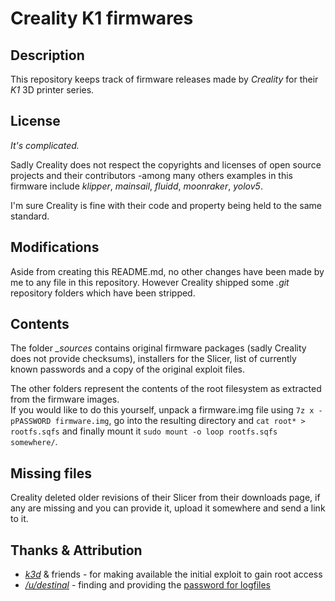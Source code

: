 # Creality K1 firmwares

## Description
This repository keeps track of firmware releases made by *Creality* for their *K1* 3D printer series.

## License

*It's complicated.*

Sadly Creality does not respect the copyrights and licenses of open source projects and their contributors -among many others examples in this firmware include *klipper*, *mainsail*, *fluidd*, *moonraker*, *yolov5*.

I'm sure Creality is fine with their code and property being held to the same standard.

## Modifications

Aside from creating this README.md, no other changes have been made by me to any file in this repository. However Creality shipped some *.git* repository folders which have been stripped.

## Contents

The folder *_sources* contains original firmware packages (sadly Creality does not provide checksums), installers for the Slicer, list of currently known passwords and a copy of the original exploit files.

The other folders represent the contents of the root filesystem as extracted from the firmware images.  
If you would like to do this yourself, unpack a firmware.img file using `7z x -pPASSWORD firmware.img`, go into the resulting directory and `cat root* > rootfs.sqfs` and finally mount it `sudo mount -o loop rootfs.sqfs somewhere/`.

## Missing files

Creality deleted older revisions of their Slicer from their downloads page, if any are missing and you can provide it, upload it somewhere and send a link to it.

## Thanks & Attribution

* [*k3d*](https://www.youtube.com/@SorkinDmitry) & friends - for making available the initial exploit to gain root access
* [*/u/destinal*](https://www.reddit.com/u/destinal/) - finding and providing the [password for logfiles](https://www.reddit.com/r/crealityk1/comments/14diw4i/password_for_logfiles/jovqrag/)
